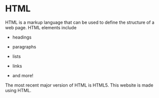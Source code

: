 # HTML



HTML is a markup language that can be used to define the structure of a web page. HTML elements include



* headings

* paragraphs

* lists

* links

* and more!



The most recent major version of HTML is HTML5. This website is made using HTML.